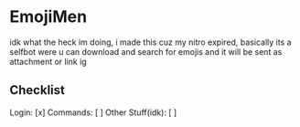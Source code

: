 # EmojiMen
idk what the heck im doing, i made this cuz my nitro expired, basically its a selfbot were u can download and search for emojis and it will be sent as attachment or link ig

## Checklist
Login: [x]
Commands: [ ]
Other Stuff(idk): [ ]
